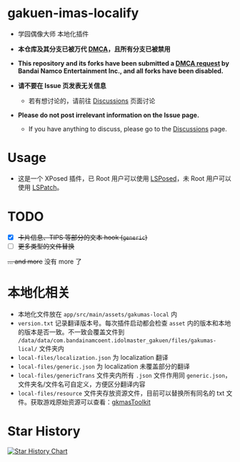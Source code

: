 # gakuen-imas-localify

- 学园偶像大师 本地化插件
- **本仓库及其分支已被万代 [DMCA](https://github.com/github/dmca/blob/master/2024/07/2024-07-02-bandai.md)，且所有分支已被禁用**
- **This repository and its forks have been submitted a [DMCA request](https://github.com/github/dmca/blob/master/2024/07/2024-07-02-bandai.md) by Bandai Namco Entertainment Inc., and all forks have been disabled.**



- **请不要在 Issue 页发表无关信息**
  - 若有想讨论的，请前往 [Discussions](https://github.com/chinosk6/gakuen-imas-localify/discussions) 页面讨论
- **Please do not post irrelevant information on the Issue page.**
  - If you have anything to discuss, please go to the [Discussions](https://github.com/chinosk6/gakuen-imas-localify/discussions) page.



# Usage

- 这是一个 XPosed 插件，已 Root 用户可以使用 [LSPosed](https://github.com/LSPosed/LSPosed)，未 Root 用户可以使用 [LSPatch](https://github.com/LSPosed/LSPatch)。



# TODO

- [x] ~~卡片信息、TIPS 等部分的文本 hook (`generic`)~~
- [ ] ~~更多类型的文件替换~~

~~... and more~~ 没有 more 了



# 本地化相关

- 本地化文件放在 `app/src/main/assets/gakumas-local` 内
- `version.txt` 记录翻译版本号。每次插件启动都会检查 `asset` 内的版本和本地的版本是否一致。不一致会覆盖文件到 `/data/data/com.bandainamcoent.idolmaster_gakuen/files/gakumas-lical/` 文件夹内
- `local-files/localization.json` 为 localization 翻译
- `local-files/generic.json` 为 localization 未覆盖部分的翻译
- `local-files/genericTrans` 文件夹内所有 `.json` 文件作用同 `generic.json`，文件夹名/文件名可自定义，方便区分翻译内容
- `local-files/resource` 文件夹存放资源文件，目前可以替换所有同名的 txt 文件。获取游戏原始资源可以查看：[gkmasToolkit](https://github.com/kishidanatsumi/gkmasToolkit)



# Star History

[![Star History Chart](https://api.star-history.com/svg?repos=chinosk6/gakuen-imas-localify&type=Date)](https://star-history.com/#chinosk6/gakuen-imas-localify&Date)


